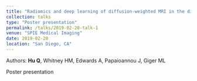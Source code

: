 ```yaml
---
title: "Radiomics and deep learning of diffusion-weighted MRI in the diagnosis of breast cancer"
collection: talks
type: "Poster presentation"
permalink: /talks/2019-02-20-talk-1
venue: "SPIE Medical Imaging"
date: 2019-02-20
location: "San Diego, CA"
---
```


Authors: <strong>Hu Q</strong>, Whitney HM, Edwards A, Papaioannou J, Giger ML

Poster presentation